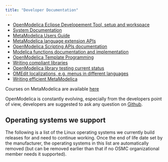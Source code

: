 ```yaml
---
title: "Developer Documentation"
---
```


* <a href="/documents/">OpenModelica Eclipse Developement Tool, setup and workspace</a>
* <a href="https://github.com/OpenModelica/OpenModelica/blob/master/doc/OpenModelicaSystem.pdf">System Documentation</a>
* <a href="https://github.com/OpenModelica/OpenModelica/blob/master/doc/OpenModelicaMetaProgramming.pdf">MetaModelica Users Guide</a>
* <a href="https://build.openmodelica.org/Documentation/MetaModelica.html">MetaModelica language extension APIs</a>
* <a href="https://www.openmodelica.org/doc/OpenModelicaUsersGuide/latest/scripting_api.html">OpenModelica Scripting APIs documentation</a>
* <a href="https://build.openmodelica.org/Documentation/">Modelica functions documentation and implementation</a>
* <a href="https://github.com/OpenModelica/OpenModelica/blob/master/doc/OpenModelicaTemplateProgramming.pdf">OpenModelica Template Programming</a>
* <a href="https://trac.openmodelica.org/OpenModelica/wiki/WritingCompliantLibraries">Writing compliant libraries</a>
* <a href="https://libraries.openmodelica.org/branches/">OpenModelica library testing current status</a>
* <a href="https://github.com/OpenModelica/OpenModelica/tree/master/OMEdit/OMEditLIB/Resources/nls">OMEdit localizations, e.g. menus in different languages</a>
* <a href="https://trac.openmodelica.org/OpenModelica/wiki/WritingEfficientMetaModelica">Writing efficient MetaModelica</a>

Courses on MetaModelica are available <a href="/developersresources/courses">here</a>

OpenModelica is constantly evolving, especially from the developers point of view, developers are suggested to ask any question on <a href="https://github.com/OpenModelica/OpenModelica">Github</a>.

## Operating systems we support

The following is a list of the Linux operating systems we currently build releases for and need to continue working.
Once the end of life date set by the manufacturer, the operating systems in this list are automatically removed (but can be removed earlier than that if no OSMC organizational member needs it supported).

<table id="linux-supported-systems">
</table>

<script>
var getJSON = function(url, callback) {
  var xhr = new XMLHttpRequest();
  xhr.open('GET', url, true);
  xhr.responseType = 'json';
  xhr.onload = function() {
  var status = xhr.status;
  if (status === 200) {
    callback(null, xhr.response);
  } else {
    callback(status, xhr.response);
  }
  };
  xhr.send();
};
getJSON('/api/linux.json', function(err, data) {
  var content = [];
  if (err !== null) {
    content = "Failed to load JSON-file: " + err;
  } else {
    console.log(data);
    allOS = [...data.deb.amd64].concat(Object.keys(data.rpm.amd64))
    content += ['<tr><th onclick="sortTable(0)">OS</th><th onclick="sortTable(1)">EOL</th><th onclick="sortTable(2)">cmake</th><th onclick="sortTable(3)">gcc</th><th onclick="sortTable(4)">clang</th></tr>']
    for (const os of allOS) {
        content += ["<tr><td>" + os + "</td><td>" + data.eol[os] + "</td><td>"+data.pkg.cmake[os]+"</td><td>"+data.pkg.gcc[os]+"</td><td>"+data.pkg.clang[os]+"</td></tr>"];
    }
  }
  console.log(content);
  document.getElementById("linux-supported-systems").innerHTML=content;
});
function naturalSorter(as, bs){
    var a, b, a1, b1, i= 0, n, L,
    rx=/(\.\d+)|(\d+(\.\d+)?)|([^\d.]+)|(\.\D+)|(\.$)/g;
    if(as=== bs) return 0;
    a= as.toLowerCase().match(rx);
    b= bs.toLowerCase().match(rx);
    L= a.length;
    while(i<L){
        if(!b[i]) return 1;
        a1= a[i],
        b1= b[i++];
        if(a1!== b1){
            n= a1-b1;
            if(!isNaN(n)) return n;
            return a1>b1? 1:-1;
        }
    }
    return b[i]? -1:0;
};
function sortTable(n) {
  var table, rows, switching, i, x, y, shouldSwitch, dir, switchcount = 0;
  table = document.getElementById("linux-supported-systems");
  switching = true;
  // Set the sorting direction to ascending:
  dir = "asc";
  /* Make a loop that will continue until
  no switching has been done: */
  while (switching) {
    // Start by saying: no switching is done:
    switching = false;
    rows = table.rows;
    /* Loop through all table rows (except the
    first, which contains table headers): */
    for (i = 1; i < (rows.length - 1); i++) {
      // Start by saying there should be no switching:
      shouldSwitch = false;
      /* Get the two elements you want to compare,
      one from current row and one from the next: */
      x = rows[i].getElementsByTagName("TD")[n];
      y = rows[i + 1].getElementsByTagName("TD")[n];
      /* Check if the two rows should switch place,
      based on the direction, asc or desc: */
      if (dir == "asc") {
        if (1==x.innerHTML.localeCompare(y.innerHTML, undefined, {numeric: true, sensitivity: 'base'})) {
          // If so, mark as a switch and break the loop:
          shouldSwitch = true;
          break;
        }
      } else if (dir == "desc") {
        if (-1==x.innerHTML.localeCompare(y.innerHTML, undefined, {numeric: true, sensitivity: 'base'})) {
          // If so, mark as a switch and break the loop:
          shouldSwitch = true;
          break;
        }
      }
    }
    if (shouldSwitch) {
      /* If a switch has been marked, make the switch
      and mark that a switch has been done: */
      rows[i].parentNode.insertBefore(rows[i + 1], rows[i]);
      switching = true;
      // Each time a switch is done, increase this count by 1:
      switchcount ++;
    } else {
      /* If no switching has been done AND the direction is "asc",
      set the direction to "desc" and run the while loop again. */
      if (switchcount == 0 && dir == "asc") {
        dir = "desc";
        switching = true;
      }
    }
  }
}
</script>